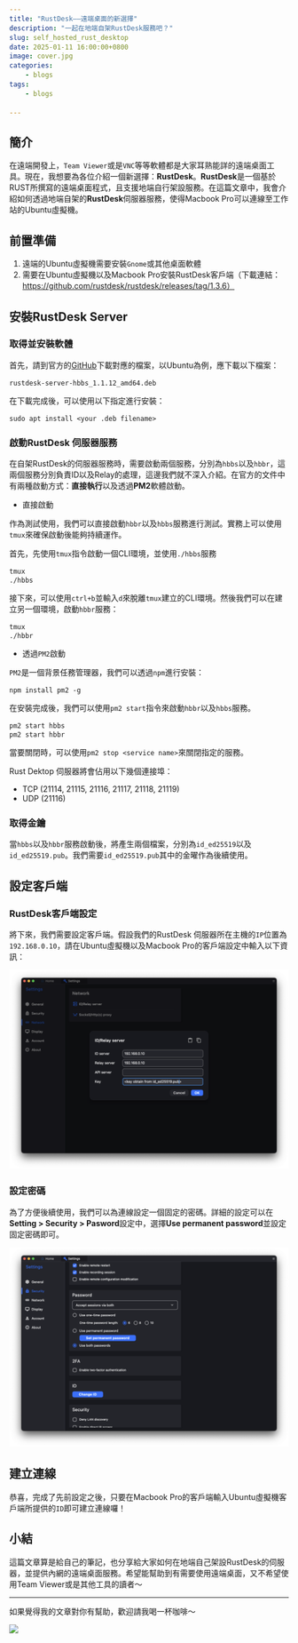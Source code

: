 ```yaml
---
title: "RustDesk——遠端桌面的新選擇"
description: "一起在地端自架RustDesk服務吧？"
slug: self_hosted_rust_desktop
date: 2025-01-11 16:00:00+0800
image: cover.jpg
categories:
    - blogs
tags:
    - blogs

---
```


## 簡介

在遠端開發上，`Team Viewer`或是`VNC`等等軟體都是大家耳熟能詳的遠端桌面工具。現在，我想要為各位介紹一個新選擇：**RustDesk**。**RustDesk**是一個基於RUST所撰寫的遠端桌面程式，且支援地端自行架設服務。在這篇文章中，我會介紹如何透過地端自架的**RustDesk**伺服器服務，使得Macbook Pro可以連線至工作站的Ubuntu虛擬機。

## 前置準備

1. 遠端的Ubuntu虛擬機需要安裝`Gnome`或其他桌面軟體
2. 需要在Ubuntu虛擬機以及Macbook Pro安裝RustDesk客戶端（下載連結：https://github.com/rustdesk/rustdesk/releases/tag/1.3.6）

## 安裝RustDesk Server

### 取得並安裝軟體

首先，請到官方的[GitHub](https://github.com/rustdesk/rustdesk-server/releases/tag/1.1.12)下載對應的檔案，以Ubuntu為例，應下載以下檔案：

```text
rustdesk-server-hbbs_1.1.12_amd64.deb
```

在下載完成後，可以使用以下指定進行安裝：

```shell
sudo apt install <your .deb filename>
```

### 啟動RustDesk 伺服器服務

在自架RustDesk的伺服器服務時，需要啟動兩個服務，分別為`hbbs`以及`hbbr`，這兩個服務分別負責ID以及Relay的處理，這邊我們就不深入介紹。在官方的文件中有兩種啟動方式：**直接執行**以及透過**PM2**軟體啟動。

* 直接啟動

作為測試使用，我們可以直接啟動`hbbr`以及`hbbs`服務進行測試。實務上可以使用`tmux`來確保啟動後能夠持續運作。

首先，先使用`tmux`指令啟動一個CLI環境，並使用`./hbbs`服務

```shell
tmux
./hbbs
```

接下來，可以使用`ctrl+b`並輸入`d`來脫離`tmux`建立的CLI環境。然後我們可以在建立另一個環境，啟動`hbbr`服務：

```shell
tmux
./hbbr
```

* 透過`PM2`啟動

`PM2`是一個背景任務管理器，我們可以透過`npm`進行安裝：

```shell
npm install pm2 -g
```

在安裝完成後，我們可以使用`pm2 start`指令來啟動`hbbr`以及`hbbs`服務。

```shell
pm2 start hbbs
pm2 start hbbr
```

當要關閉時，可以使用`pm2 stop <service name>`來關閉指定的服務。

Rust Dektop 伺服器將會佔用以下幾個連接埠：

* TCP (21114, 21115, 21116, 21117, 21118, 21119)
* UDP (21116)

### 取得金鑰

當`hbbs`以及`hbbr`服務啟動後，將產生兩個檔案，分別為`id_ed25519`以及`id_ed25519.pub`。我們需要`id_ed25519.pub`其中的金曜作為後續使用。

## 設定客戶端

### RustDesk客戶端設定

將下來，我們需要設定客戶端。假設我們的RustDesk 伺服器所在主機的`IP`位置為`192.168.0.10`，請在Ubuntu虛擬機以及Macbook Pro的客戶端設定中輸入以下資訊：

![網路設定頁面](image.png)

### 設定密碼

為了方便後續使用，我們可以為連線設定一個固定的密碼。詳細的設定可以在**Setting > Security > Pasword**設定中，選擇**Use permanent password**並設定固定密碼即可。

![固定密碼設定](image-1.png)

## 建立連線

恭喜，完成了先前設定之後，只要在Macbook Pro的客戶端輸入Ubuntu虛擬機客戶端所提供的`ID`即可建立連線囉！

## 小結

這篇文章算是給自己的筆記，也分享給大家如何在地端自己架設RustDesk的伺服器，並提供內網的遠端桌面服務。希望能幫助到有需要使用遠端桌面，又不希望使用Team Viewer或是其他工具的讀者～

---

如果覺得我的文章對你有幫助，歡迎請我喝一杯咖啡～

<a href="https://www.buymeacoffee.com/ds_cafe_and_tips"><img src="https://img.buymeacoffee.com/button-api/?text=Buy me a coffee&emoji=&slug=ds_cafe_and_tips&button_colour=FFDD00&font_colour=000000&font_family=Cookie&outline_colour=000000&coffee_colour=ffffff" /></a>